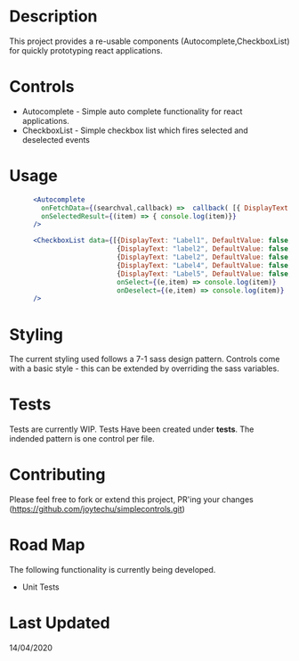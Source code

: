 # Description
This project provides a re-usable components (Autocomplete,CheckboxList) for quickly prototyping react applications.

# Controls
- Autocomplete - Simple auto complete functionality for react applications.
- CheckboxList - Simple checkbox list which fires selected and deselected events

# Usage
```jsx
      <Autocomplete 
        onFetchData={(searchval,callback) =>  callback( [{ DisplayText: "Your AutoComplete Result", SomeProperty: "Random Prop" }])} 
        onSelectedResult={(item) => { console.log(item)}}
      />
```

```jsx
      <CheckboxList data={[{DisplayText: "Label1", DefaultValue: false, Value: 2},
                           {DisplayText: "label2", DefaultValue: false, Value: 1}, 
                           {DisplayText: "Label2", DefaultValue: false, Value: 2},
                           {DisplayText: "Label4", DefaultValue: false, Value: 3},
                           {DisplayText: "Label5", DefaultValue: false, Value: 2}]}
                           onSelect={(e,item) => console.log(item)} 
                           onDeselect={(e,item) => console.log(item)} 
      />
```



# Styling
The current styling used follows a 7-1 sass design pattern. Controls come with a basic style - this can be extended by overriding the sass variables.

# Tests
Tests are currently WIP. Tests Have been created under __tests__. The indended pattern is one control per file.

# Contributing
Please feel free to fork or extend this project, PR'ing your changes (https://github.com/joytechu/simplecontrols.git)

# Road Map
The following functionality is currently being developed.
- Unit Tests

# Last Updated
14/04/2020 